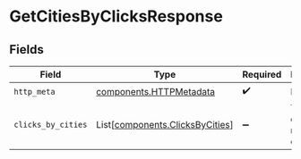 # GetCitiesByClicksResponse


## Fields

| Field                                                                        | Type                                                                         | Required                                                                     | Description                                                                  |
| ---------------------------------------------------------------------------- | ---------------------------------------------------------------------------- | ---------------------------------------------------------------------------- | ---------------------------------------------------------------------------- |
| `http_meta`                                                                  | [components.HTTPMetadata](../../models/components/httpmetadata.md)           | :heavy_check_mark:                                                           | N/A                                                                          |
| `clicks_by_cities`                                                           | List[[components.ClicksByCities](../../models/components/clicksbycities.md)] | :heavy_minus_sign:                                                           | The top cities by number of clicks                                           |